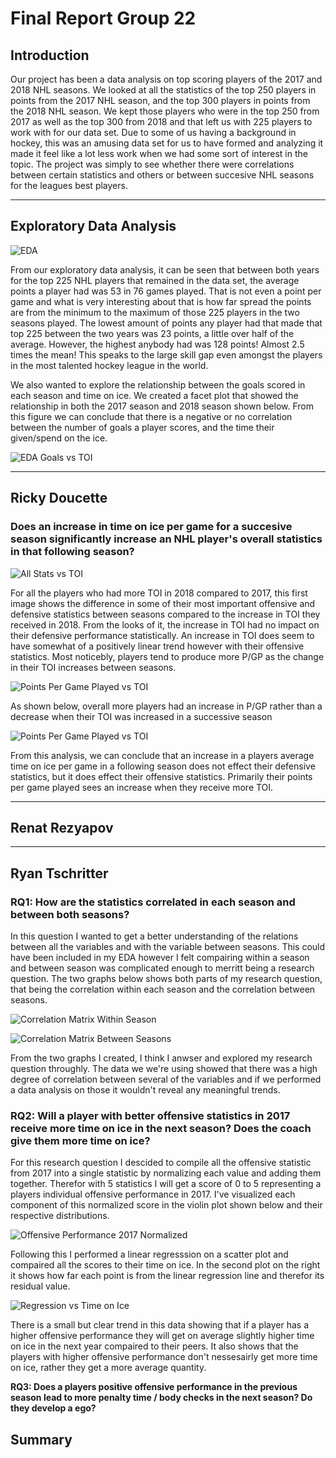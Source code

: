 # Final Report Group 22

## Introduction

Our project has been a data analysis on top scoring players of the 2017 and 2018 NHL seasons. We looked at all the statistics of the top 250 players in points from the 2017 NHL season, and the top 300 players in points from the 2018 NHL season. We kept those players who were in the top 250 from 2017 as well as the top 300 from 2018 and that left us with 225 players to work with for our data set. Due to some of us having a background in hockey, this was an amusing data set for us to have formed and analyzing it made it feel like a lot less work when we had some sort of interest in the topic. The project was simply to see whether there were correlations between certain statistics and others or between succesive NHL seasons for the leagues best players.

---

## Exploratory Data Analysis

![EDA](images/EDA_of_stats.png)

From our exploratory data analysis, it can be seen that between both years for the top 225 NHL players that remained in the data set, the average points a player had was 53 in 76 games played. That is not even a point per game and what is very interesting about that is how far spread the points are from the minimum to the maximum of those 225 players in the two seasons played. The lowest amount of points any player had that made that top 225 between the two years was 23 points, a little over half of the average. However, the highest anybody had was 128 points! Almost 2.5 times the mean! This speaks to the large skill gap even amongst the players in the most talented hockey league in the world.

We also wanted to explore the relationship between the goals scored in each season and time on ice. We created a facet plot that showed the relationship in both the 2017 season and 2018 season shown below. From this figure we can conclude that there is a negative or no correlation between the number of goals a player scores, and the time their given/spend on the ice.

![EDA Goals vs TOI](images/EDA_Goals_Scored_vs_TOI.png)

---

## **Ricky Doucette**

### Does an increase in time on ice per game for a succesive season significantly increase an NHL player's overall statistics in that following season?

![All Stats vs TOI](images/all_stats_vs_toi.png)

For all the players who had more TOI in 2018 compared to 2017, this first image shows the difference in some of their most important offensive and defensive statistics between seasons compared to the increase in TOI they received in 2018. From the looks of it, the increase in TOI had no impact on their defensive performance statistically. An increase in TOI does seem to have somewhat of a positively linear trend however with their offensive statistics. Most noticebly, players tend to produce more P/GP as the change in their TOI increases between seasons.

![Points Per Game Played vs TOI](images/P_GP_vs_TOI.png)

As shown below, overall more players had an increase in P/GP rather than a decrease when their TOI was increased in a successive season

![Points Per Game Played vs TOI](images/P_GP_With_More_TOI.png)

From this analysis, we can conclude that an increase in a players average time on ice per game in a following season does not effect their defensive statistics, but it does effect their offensive statistics. Primarily their points per game played sees an increase when they receive more TOI.

---

## **Renat Rezyapov**

---

## **Ryan Tschritter**

### **RQ1: How are the statistics correlated in each season and between both seasons?**

In this question I wanted to get a better understanding of the relations between all the variables and with the variable between seasons. This could have been included in my EDA however I felt compairing within a season and between season was complicated enough to merritt being a research question. The two graphs below shows both parts of my research question, that being the correlation within each season and the correlation between seasons.

![Correlation Matrix Within Season](images/Ryan_Correlation_Matrix.png)

![Correlation Matrix Between Seasons](images/Ryan_Correlation_Matrix2.png)

From the two graphs I created, I think I anwser and explored my research question throughly. The data we we're using showed that there was a high degree of correlation between several of the variables and if we performed a data analysis on those it wouldn't reveal any meaningful trends.

### **RQ2: Will a player with better offensive statistics in 2017 receive more time on ice in the next season? Does the coach give them more time on ice?**

For this research question I descided to compile all the offensive statistic from 2017 into a single statistic by normalizing each value and adding them together. Therefor with 5 statistics I will get a score of 0 to 5 representing a players individual offensive performance in 2017. I've visualized each component of this normalized score in the violin plot shown below and their respective distributions.

![Offensive Performance 2017 Normalized](images/Ryan_RQ2_violin.png)

Following this I performed a linear regresssion on a scatter plot and compaired all the scores to their time on ice. In the second plot on the right it shows how far each point is from the linear regression line and therefor its residual value. 

![Regression vs Time on Ice](images/Ryan_RQ2_Regression.png)

There is a small but clear trend in this data showing that if a player has a higher offensive performance they will get on average slightly higher time on ice in the next year compaired to their peers. It also shows that the players with higher offensive performance don't nessesairly get more time on ice, rather they get a more average quantity.

**RQ3: Does a players positive offensive performance in the previous season lead to more penalty time / body checks in the next season? Do they develop a ego?**


## Summary

